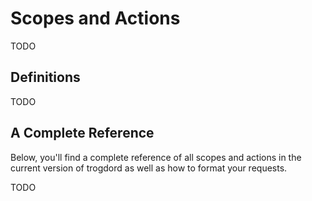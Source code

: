 # Scopes and Actions

TODO

## Definitions

TODO

## A Complete Reference

Below, you'll find a complete reference of all scopes and actions in the current version of trogdord as well as how to format your requests.

TODO